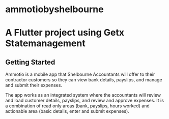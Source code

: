 # ammotiobyshelbourne

# A Flutter project using Getx Statemanagement

## Getting Started

Ammotio is a mobile app that Shelbourne Accountants will offer to their contractor customers so they can view bank details, payslips, and manage and submit their expenses.

The app works as an integrated system where the accountants will review and load customer details, payslips, and review and approve expenses. It is a combination of read only areas (bank, payslips, hours worked) and actionable area (basic details, enter and submit expenses).
